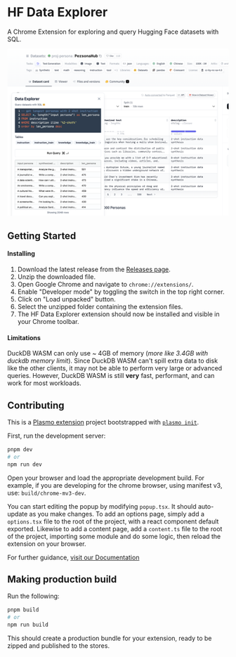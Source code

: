 # HF Data Explorer

A Chrome Extension for exploring and query Hugging Face datasets with SQL.

![HF Data Explorer Screenshot](./media/screenshot.png)

## Getting Started

#### Installing

1. Download the latest release from the [Releases page](https://github.com/cfahlgren1/hf-data-explorer/releases).
2. Unzip the downloaded file.
3. Open Google Chrome and navigate to `chrome://extensions/`.
4. Enable "Developer mode" by toggling the switch in the top right corner.
5. Click on "Load unpacked" button.
6. Select the unzipped folder containing the extension files.
7. The HF Data Explorer extension should now be installed and visible in your Chrome toolbar.

#### Limitations

DuckDB WASM can only use ~ 4GB of memory (_more like 3.4GB with duckdb memory limit_). Since DuckDB WASM can't spill extra data to disk like the other clients, it may not be able to perform very large or advanced queries. However, DuckDB WASM is still **very** fast, performant, and can work for most workloads.

## Contributing

This is a [Plasmo extension](https://docs.plasmo.com/) project bootstrapped with [`plasmo init`](https://www.npmjs.com/package/plasmo).

First, run the development server:

```bash
pnpm dev
# or
npm run dev
```

Open your browser and load the appropriate development build. For example, if you are developing for the chrome browser, using manifest v3, use: `build/chrome-mv3-dev`.

You can start editing the popup by modifying `popup.tsx`. It should auto-update as you make changes. To add an options page, simply add a `options.tsx` file to the root of the project, with a react component default exported. Likewise to add a content page, add a `content.ts` file to the root of the project, importing some module and do some logic, then reload the extension on your browser.

For further guidance, [visit our Documentation](https://docs.plasmo.com/)

## Making production build

Run the following:

```bash
pnpm build
# or
npm run build
```

This should create a production bundle for your extension, ready to be zipped and published to the stores.
